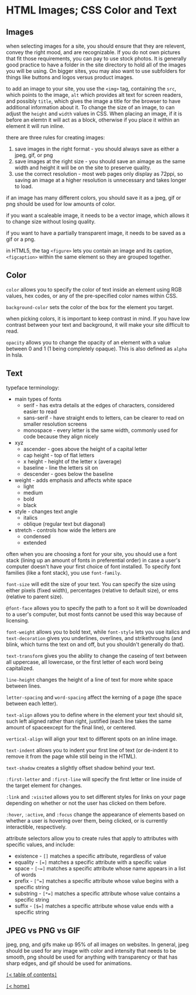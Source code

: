 # HTML Images; CSS Color and Text

<!--From HTML&CSS by Jon Duckett-->
## Images

when selecting images for a site, you should ensure that they are relevent, convey the right mood, and are recognizable. If you do not own pictures that fit those requirements, you can pay to use stock photos. It is generally good practice to have a folder in the site directory to hold all of the images you will be using. On bigger sites, you may also want to use subfolders for things like buttons and logos versus product images.

to add an image to your site, you use the `<img>` tag, containing the `src`, which points to the image, `alt` which provides alt text for screen readers, and possibly `title`, which gives the image a title for the browser to have additional information about it. To change the size of an image, to can adjust the `height` and `width` values in CSS. When placing an image, if it is before an elemtn it will act as a block, otherwise if you place it within an element it will run inline.

there are three rules for creating images:

1. save images in the right format - you should always save as either a jpeg, gif, or png
2. save images at the right size - you should save an aimage as the same width and height it will be on the site to preserve quality.
3. use the correct resolution - most web pages only display as 72ppi, so saving an image at a higher resolution is unnecessary and takes longer to load.

if an image has many different colors, you should save it as a jpeg, gif or png should be used for low amounts of color.

if you want a scaleable image, it needs to be a vector image, which allows it to change size without losing quality.

if you want to have a partially transparent image, it needs to be saved as a gif or a png.

in HTML5, the tag `<figure>` lets you contain an image and its caption, `<figcaption>` within the same element so they are grouped together.

## Color

`color` allows you to specify the color of text inside an element using RGB values, hex codes, or any of the pre-specified color names within CSS.

`background-color` sets the color of the box for the element you target.

when picking colors, it is important to keep contrast in mind. If you have low contrast between your text and background, it will make your site difficult to read.

`opacity` allows you to change the opacity of an element with a value between 0 and 1 (1 being completely opaque). This is also defined as `alpha` in hsla.

## Text

typeface terminology:

- main types of fonts
  - serif - has extra details at the edges of characters, considered easier to read
  - sans-serif - have straight ends to letters, can be clearer to read on smaller resolution screens
  - monospace - every letter is the same width, commonly used for code because they align nicely
- xyz
  - ascender - goes above the height of a capital letter
  - cap height - top of flat letters
  - x height - height of the letter x (average)
  - baseline - line the letters sit on
  - descender - goes below the baseline
- weight - adds emphasis and affects white space
  - light
  - medium
  - bold
  - black
- style - changes text angle
  - italics
  - oblique (regular text but diagonal)
- stretch - controls how wide the letters are
  - condensed
  - extended

often when you are choosing a font for your site, you should use a font stack (lining up an amount of fonts in preferential order) in case a user's computer doesn't have your first choice of font installed. To specify font families (like a font stack), you use `font-family`.

`font-size` will edit the size of your text. You can specify the size using either pixels (fixed width), percentages (relative to default size), or ems (relative to parent size).

`@font-face` allows you to specify the path to a font so it will be downloaded to a user's computer, but most fonts cannot be used this way because of licensing.

`font-weight` allows you to bold text, while `font-style` lets you use italics and `text-decoration` gives you underlines, overlines, and strikethroughs (and blink, which turns the text on and off, but you shouldn't generally do that).

`text-transform` gives you the ability to change the caseing of text between all uppercase, all lowercase, or the first letter of each word being capitalized.

`line-height` changes the height of a line of text for more white space between lines.

`letter-spacing` and `word-spacing` affect the kerning of a page (the space between each letter).

`text-align` allows you to define where in the element your text should sit, such left aligned rather than right, justified (each line takes the same amount of spaceexcept for the final line), or centered.

`vertical-align` will align your text to different spots on an inline image.

`text-indent` allows you to indent your first line of text (or de-indent it to remove it from the page while still being in the HTML).

`text-shadow` creates a slightly offset shadow behind your text.

`:first-letter` and `:first-line` will specify the first letter or line inside of the target element for changes.

`:link` and `:visited` allows you to set different styles for links on your page depending on whether or not the user has clicked on them before.

`:hover`, `:active`, and `:focus` change the appearance of elements based on whether a user is hovering over them, being clicked, or is currently interactible, respectively.

attribute selectors allow you to create rules that apply to attributes with specific values, and include:

- existence - `[]` matches a specific attribute, regardless of value
- equality - `[=]` matches a specific attribute with a specific value
- space - `[~=]` matches a specific attribute whose name appears in a list of words
- prefix - `[^=]` matches a specific attribute whose value begins with a specific string
- substring - `[*=]` matches a specific attribute whose value contains a specific string
- suffix - `[$=]` matches a specific attribute whose value ends with a specific string

<!--https://blog.imagekit.io/jpeg-vs-png-vs-gif-which-image-format-to-use-and-when-c8913ae3e01d-->
## JPEG vs PNG vs GIF

jpeg, png, and gifs make up 95% of all images on websites. In general, jpeg should be used for any image with color and intensity that needs to be smooth, png should be used for anything with transparency or that has sharp edges, and gif should be used for animations.

[`[`< table of contents`]`](code201.md)

[`[`< home`]`](README.md)
